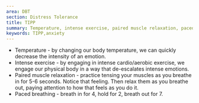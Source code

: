 ```yaml
---
area: DBT
section: Distress Tolerance
title: TIPP
summary: Temperature, intense exercise, paired muscle relaxation, paced breathing.
keywords: TIPP,anxiety
---
```

* Temperature - by changing our body temperature, we can quickly decrease the intensity of an emotion.
* Intense exercise - by engaging in intense cardio/aerobic exercise, we engage our physical body in a way that de-escalates intense emotions.
* Paired muscle relaxation - practice tensing your muscles as you breathe in for 5-6 seconds. Notice that feeling. Then relax them as you breathe out, paying attention to how that feels as you do it.
* Paced breathing - breath in for 4, hold for 2, breath out for 7.
